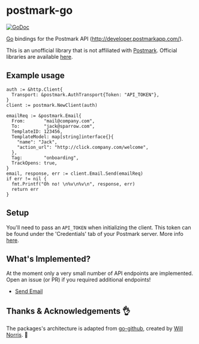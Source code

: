 # postmark-go

[![GoDoc](https://godoc.org/github.com/mattevans/postmark-go?status.svg)](https://godoc.org/github.com/mattevans/postmark-go)

[Go](http://golang.org) bindings for the Postmark API (http://developer.postmarkapp.com/).

This is an unofficial library that is not affiliated with [Postmark](http://postmarkapp.com). Official libraries are available
[here](http://developer.postmarkapp.com/developer-official-libs.html).

Example usage
-------------

```
auth := &http.Client{
  Transport: &postmark.AuthTransport{Token: "API_TOKEN"},
}
client := postmark.NewClient(auth)

emailReq := &postmark.Email{
  From:       "mail@company.com",
  To:         "jack@sparrow.com",
  TemplateID: 123456,
  TemplateModel: map[string]interface{}{
    "name": "Jack",
    "action_url": "http://click.company.com/welcome",
  },
  Tag:        "onboarding",
  TrackOpens: true,
}
email, response, err := client.Email.Send(emailReq)
if err != nil {
  fmt.Printf("Oh no! \n%v\n%v\n", response, err)
  return err
}
```

Setup
-----------------

You'll need to pass an `API_TOKEN` when initializing the client. This token can be
found under the 'Credentials' tab of your Postmark server. More info [here](http://developer.postmarkapp.com/developer-api-overview.html#authentication).

What's Implemented?
----------------

At the moment only a very small number of API endpoints are implemented. Open an
issue (or PR) if you required additional endpoints!

- [Send Email](http://developer.postmarkapp.com/developer-api-email.html#send-email)

Thanks &amp; Acknowledgements :ok_hand:
----------------

The packages's architecture is adapted from
[go-github](https://github.com/google/go-github), created by [Will
Norris](https://github.com/willnorris). :beers:
